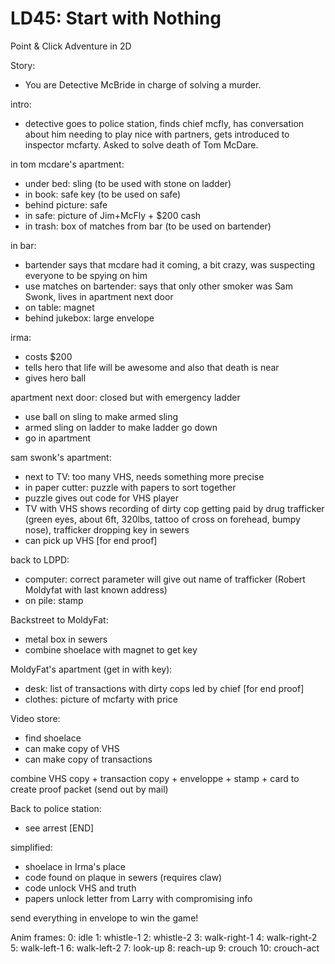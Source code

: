 LD45: Start with Nothing
========================
Point & Click Adventure in 2D

Story:
- You are Detective McBride in charge of solving a murder.

intro:
- detective goes to police station, finds chief mcfly, has conversation about him needing to play nice with partners, gets introduced to inspector mcfarty. Asked to solve death of Tom McDare.

in tom mcdare's apartment:
- under bed: sling (to be used with stone on ladder)
- in book: safe key (to be used on safe)
- behind picture: safe
- in safe: picture of Jim+McFly + $200 cash
- in trash: box of matches from bar (to be used on bartender)

in bar:
- bartender says that mcdare had it coming, a bit crazy, was suspecting everyone to be spying on him
- use matches on bartender: says that only other smoker was Sam Swonk, lives in apartment next door
- on table: magnet
- behind jukebox: large envelope

irma:
- costs $200
- tells hero that life will be awesome and also that death is near
- gives hero ball

apartment next door: closed but with emergency ladder
- use ball on sling to make armed sling
- armed sling on ladder to make ladder go down
- go in apartment

sam swonk's apartment:
- next to TV: too many VHS, needs something more precise
- in paper cutter: puzzle with papers to sort together
- puzzle gives out code for VHS player
- TV with VHS shows recording of dirty cop getting paid by drug trafficker (green eyes, about 6ft, 320lbs, tattoo of cross on forehead, bumpy nose), trafficker dropping key in sewers
- can pick up VHS [for end proof]

back to LDPD:
- computer: correct parameter will give out name of trafficker (Robert Moldyfat with last known address)
- on pile: stamp

Backstreet to MoldyFat:
- metal box in sewers
- combine shoelace with magnet to get key

MoldyFat's apartment (get in with key):
- desk: list of transactions with dirty cops led by chief [for end proof]
- clothes: picture of mcfarty with price

Video store:
- find shoelace
- can make copy of VHS
- can make copy of transactions

combine VHS copy + transaction copy + enveloppe + stamp + card to create proof packet (send out by mail)

Back to police station:
- see arrest [END]

simplified:
- shoelace in Irma's place
- code found on plaque in sewers (requires claw)
- code unlock VHS and truth
- papers unlock letter from Larry with compromising info

send everything in envelope to win the game!



Anim frames:
0: idle
1: whistle-1
2: whistle-2
3: walk-right-1
4: walk-right-2
5: walk-left-1
6: walk-left-2
7: look-up
8: reach-up
9: crouch
10: crouch-act